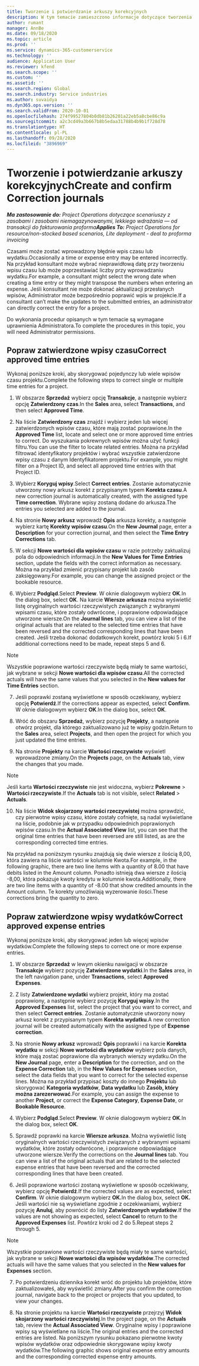 ```yaml
---
title: Tworzenie i potwierdzanie arkuszy korekcyjnych
description: W tym temacie zamieszczono informacje dotyczące tworzenia i potwierdzania arkusza korekcyjnego.
author: rumant
manager: AnnBe
ms.date: 09/18/2020
ms.topic: article
ms.prod: ''
ms.service: dynamics-365-customerservice
ms.technology: ''
audience: Application User
ms.reviewer: kfend
ms.search.scope: ''
ms.custom: ''
ms.assetid: ''
ms.search.region: Global
ms.search.industry: Service industries
ms.author: suvaidya
ms.dyn365.ops.version: ''
ms.search.validFrom: 2020-10-01
ms.openlocfilehash: 274f99527804b0db81b26201a22eb5a8cbe86c9a
ms.sourcegitcommit: a2c3cd49a3b667b8b5edaa31788b4b9b1f728d78
ms.translationtype: HT
ms.contentlocale: pl-PL
ms.lasthandoff: 09/28/2020
ms.locfileid: "3896969"
---
```

# <a name="create-and-confirm-correction-journals"></a><span data-ttu-id="754e5-103">Tworzenie i potwierdzanie arkuszy korekcyjnych</span><span class="sxs-lookup"><span data-stu-id="754e5-103">Create and confirm Correction journals</span></span>

<span data-ttu-id="754e5-104">_**Ma zastosowanie do:** Project Operations dotyczące scenariuszy z zasobami i zasobami niemagazynowanymi, lekkiego wdrażania — od transakcji do fakturowania proforma_</span><span class="sxs-lookup"><span data-stu-id="754e5-104">_**Applies To:** Project Operations for resource/non-stocked based scenarios, Lite deployment - deal to proforma invoicing_</span></span>

<span data-ttu-id="754e5-105">Czasami może zostać wprowadzony błędnie wpis czasu lub wydatku.</span><span class="sxs-lookup"><span data-stu-id="754e5-105">Occasionally a time or expense entry may be entered incorrectly.</span></span> <span data-ttu-id="754e5-106">Na przykład konsultant może wybrać nieprawidłową datę przy tworzeniu wpisu czasu lub może poprzestawiać liczby przy wprowadzaniu wydatku.</span><span class="sxs-lookup"><span data-stu-id="754e5-106">For example, a consultant might select the wrong date when creating a time entry or they might transpose the numbers when entering an expense.</span></span> <span data-ttu-id="754e5-107">Jeśli konsultant nie może dokonać aktualizacji przesłanych wpisów, Administrator może bezpośrednio poprawić wpis w projekcie.</span><span class="sxs-lookup"><span data-stu-id="754e5-107">If a consultant can’t make the updates to the submitted entries, an administrator can directly correct the entry for a project.</span></span>

<span data-ttu-id="754e5-108">Do wykonania procedur opisanych w tym temacie są wymagane uprawnienia Administratora.</span><span class="sxs-lookup"><span data-stu-id="754e5-108">To complete the procedures in this topic, you will need Administrator permissions.</span></span>

## <a name="correct-approved-time-entries"></a><span data-ttu-id="754e5-109">Popraw zatwierdzone wpisy czasu</span><span class="sxs-lookup"><span data-stu-id="754e5-109">Correct approved time entries</span></span>     

<span data-ttu-id="754e5-110">Wykonaj poniższe kroki, aby skorygować pojedynczy lub wiele wpisów czasu projektu.</span><span class="sxs-lookup"><span data-stu-id="754e5-110">Complete the following steps to correct single or multiple time entries for a project.</span></span>

1. <span data-ttu-id="754e5-111">W obszarze **Sprzedaż** wybierz opcję **Transakcje**, a następnie wybierz opcję **Zatwierdzony czas**.</span><span class="sxs-lookup"><span data-stu-id="754e5-111">In the **Sales** area, select **Transactions**, and then select **Approved Time**.</span></span> 

2. <span data-ttu-id="754e5-112">Na liście **Zatwierdzony czas** znajdź i wybierz jeden lub więcej zatwierdzonych wpisów czasu, które mają zostać poprawione.</span><span class="sxs-lookup"><span data-stu-id="754e5-112">In the **Approved Time** list, locate and select one or more approved time entries to correct.</span></span> <span data-ttu-id="754e5-113">Do wyszukania pokrewnych wpisów można użyć funkcji filtru.</span><span class="sxs-lookup"><span data-stu-id="754e5-113">You can use the filter to locate related entries.</span></span> <span data-ttu-id="754e5-114">Można na przykład filtrować identyfikatory projektów i wybrać wszystkie zatwierdzone wpisy czasu z danym Identyfikatorem projektu.</span><span class="sxs-lookup"><span data-stu-id="754e5-114">For example, you might filter on a Project ID, and select all approved time entries with that Project ID.</span></span>

3. <span data-ttu-id="754e5-115">Wybierz **Koryguj wpisy**.</span><span class="sxs-lookup"><span data-stu-id="754e5-115">Select **Correct entries**.</span></span> <span data-ttu-id="754e5-116">Zostanie automatycznie utworzony nowy arkusz korekt z przypisanym typem **Korekta czasu**.</span><span class="sxs-lookup"><span data-stu-id="754e5-116">A new correction journal is automatically created, with the assigned type **Time correction**.</span></span> <span data-ttu-id="754e5-117">Wybrane wpisy zostaną dodane do arkusza.</span><span class="sxs-lookup"><span data-stu-id="754e5-117">The entries you selected are added to the journal.</span></span> 

4. <span data-ttu-id="754e5-118">Na stronie **Nowy arkusz** wprowadź **Opis** arkusza korekty, a następnie wybierz kartę **Korekty wpisów czasu**.</span><span class="sxs-lookup"><span data-stu-id="754e5-118">On the **New Journal** page, enter a **Description** for your correction journal, and then select the **Time Entry Corrections** tab.</span></span>  

5. <span data-ttu-id="754e5-119">W sekcji **Nowe wartości dla wpisów czasu** w razie potrzeby zaktualizuj pola do odpowiednich informacji.</span><span class="sxs-lookup"><span data-stu-id="754e5-119">In the **New Values for Time Entries** section, update the fields with the correct information as necessary.</span></span> <span data-ttu-id="754e5-120">Można na przykład zmienić przypisany projekt lub zasób zaksięgowany.</span><span class="sxs-lookup"><span data-stu-id="754e5-120">For example, you can change the assigned project or the bookable resource.</span></span>

6. <span data-ttu-id="754e5-121">Wybierz **Podgląd**.</span><span class="sxs-lookup"><span data-stu-id="754e5-121">Select **Preview**.</span></span> <span data-ttu-id="754e5-122">W oknie dialogowym wybierz **OK**.</span><span class="sxs-lookup"><span data-stu-id="754e5-122">In the dialog box, select **OK**.</span></span> <span data-ttu-id="754e5-123">Na karcie **Wiersze arkusza** można wyświetlić listę oryginalnych wartości rzeczywistych związanych z wybranymi wpisami czasu, które zostały odwrócone, i poprawione odpowiadające utworzone wiersze.</span><span class="sxs-lookup"><span data-stu-id="754e5-123">On the **Journal lines** tab, you can view a list of the original actuals that are related to the selected time entries that have been reversed and the corrected corresponding lines that have been created.</span></span> <span data-ttu-id="754e5-124">Jeśli trzeba dokonać dodatkowych korekt, powtórz kroki 5 i 6.</span><span class="sxs-lookup"><span data-stu-id="754e5-124">If additional corrections need to be made, repeat steps 5 and 6.</span></span> 

> [!NOTE]
> <span data-ttu-id="754e5-125">Wszystkie poprawione wartości rzeczywiste będą miały te same wartości, jak wybrane w sekcji **Nowe wartości dla wpisów czasu**.</span><span class="sxs-lookup"><span data-stu-id="754e5-125">All the corrected actuals will have the same values that you selected in the **New values for Time Entries** section.</span></span>

7. <span data-ttu-id="754e5-126">Jeśli poprawki zostaną wyświetlone w sposób oczekiwany, wybierz opcję **Potwierdź**.</span><span class="sxs-lookup"><span data-stu-id="754e5-126">If the corrections appear as expected, select **Confirm**.</span></span> <span data-ttu-id="754e5-127">W oknie dialogowym wybierz **OK**.</span><span class="sxs-lookup"><span data-stu-id="754e5-127">In the dialog box, select **OK**.</span></span>

8. <span data-ttu-id="754e5-128">Wróć do obszaru **Sprzedaż**, wybierz pozycję **Projekty**, a następnie otwórz projekt, dla którego zaktualizowano już te wpisy godzin.</span><span class="sxs-lookup"><span data-stu-id="754e5-128">Return to the **Sales** area, select **Projects**, and then open the project for which you just updated the time entries.</span></span> 

9. <span data-ttu-id="754e5-129">Na stronie **Projekty** na karcie **Wartości rzeczywiste** wyświetl wprowadzone zmiany.</span><span class="sxs-lookup"><span data-stu-id="754e5-129">On the **Projects** page, on the **Actuals** tab, view the changes that you made.</span></span> 

> [!NOTE]
> <span data-ttu-id="754e5-130">Jeśli karta **Wartości rzeczywiste** nie jest widoczna, wybierz **Pokrewne** > **Wartości rzeczywiste**.</span><span class="sxs-lookup"><span data-stu-id="754e5-130">If the **Actuals** tab is not visible, select **Related** > **Actuals**.</span></span>  

10. <span data-ttu-id="754e5-131">Na liście **Widok skojarzony wartości rzeczywistej** można sprawdzić, czy pierwotne wpisy czasu, które zostały cofnięte, są nadal wyświetlane na liście, podobnie jak w przypadku odpowiednich poprawionych wpisów czasu.</span><span class="sxs-lookup"><span data-stu-id="754e5-131">In the **Actual Associated View** list, you can see that the original time entries that have been reversed are still listed, as are the corresponding corrected time entries.</span></span> 

<span data-ttu-id="754e5-132">Na przykład na poniższym rysunku znajdują się dwie wiersze z ilością 8,00, która zawiera na liście wartości w kolumnie Kwota.</span><span class="sxs-lookup"><span data-stu-id="754e5-132">For example, in the following graphic, there are two line items with a quantity of 8.00 that have debits listed in the Amount column.</span></span> <span data-ttu-id="754e5-133">Ponadto istnieją dwa wiersze z ilością -8,00, która pokazuje kwoty kredytu w kolumnie kwota.</span><span class="sxs-lookup"><span data-stu-id="754e5-133">Additionally, there are two line items with a quantity of -8.00 that show credited amounts in the Amount column.</span></span> <span data-ttu-id="754e5-134">Te korekty umożliwiają wyzerowanie ilości.</span><span class="sxs-lookup"><span data-stu-id="754e5-134">These corrections bring the quantity to zero.</span></span>

 
## <a name="correct-approved-expense-entries"></a><span data-ttu-id="754e5-135">Popraw zatwierdzone wpisy wydatków</span><span class="sxs-lookup"><span data-stu-id="754e5-135">Correct approved expense entries</span></span>

<span data-ttu-id="754e5-136">Wykonaj poniższe kroki, aby skorygować jeden lub więcej wpisów wydatków.</span><span class="sxs-lookup"><span data-stu-id="754e5-136">Complete the following steps to correct one or more expense entries.</span></span> 

1. <span data-ttu-id="754e5-137">W obszarze **Sprzedaż** w lewym okienku nawigacji w obszarze **Transakcje** wybierz pozycję **Zatwierdzone wydatki**.</span><span class="sxs-lookup"><span data-stu-id="754e5-137">In the **Sales** area, in the left navigation pane, under **Transactions**, select **Approved Expenses**.</span></span>

2. <span data-ttu-id="754e5-138">Z listy **Zatwierdzone wydatki** wybierz projekt, który ma zostać poprawiony, a następnie wybierz pozycję **Koryguj wpisy**.</span><span class="sxs-lookup"><span data-stu-id="754e5-138">In the **Approved Expenses** list, select the project that you want to correct, and then select **Correct entries**.</span></span> <span data-ttu-id="754e5-139">Zostanie automatycznie utworzony nowy arkusz korekt z przypisanym typem **Korekta wydatku**.</span><span class="sxs-lookup"><span data-stu-id="754e5-139">A new correction journal will be created automatically with the assigned type of **Expense correction**.</span></span> 

3. <span data-ttu-id="754e5-140">Na stronie **Nowy arkusz** wprowadź **Opis** poprawki i na karcie **Korekta wydatku** w sekcji **Nowe wartości dla wydatków** wybierz pola danych, które mają zostać poprawione dla wybranych wierszy wydatku.</span><span class="sxs-lookup"><span data-stu-id="754e5-140">On the **New Journal** page, enter a **Description** for the correction, and on the **Expense Correction** tab, in the **New Values for Expenses** section, select the data fields that you want to correct for the selected expense lines.</span></span> <span data-ttu-id="754e5-141">Można na przykład przypisać koszty do innego **Projektu** lub skorygować **Kategoria wydatków**, **Data wydatku** lub **Zasób, który można zarezerwować**.</span><span class="sxs-lookup"><span data-stu-id="754e5-141">For example, you can assign the expense to another **Project**, or correct the **Expense Category**, **Expense Date**, or **Bookable Resource**.</span></span>

4. <span data-ttu-id="754e5-142">Wybierz **Podgląd**.</span><span class="sxs-lookup"><span data-stu-id="754e5-142">Select **Preview**.</span></span> <span data-ttu-id="754e5-143">W oknie dialogowym wybierz **OK**.</span><span class="sxs-lookup"><span data-stu-id="754e5-143">In the dialog box, select **OK**.</span></span> 

5. <span data-ttu-id="754e5-144">Sprawdź poprawki na karcie **Wiersze arkusza**. Można wyświetlić listę oryginalnych wartości rzeczywistych związanych z wybranymi wpisami wydatków, które zostały odwrócone, i poprawione odpowiadające utworzone wiersze.</span><span class="sxs-lookup"><span data-stu-id="754e5-144">Verify the corrections on the **Journal lines** tab. You can view a list of the original actuals that are related to the selected expense entries that have been reversed and the corrected corresponding lines that have been created.</span></span>

6. <span data-ttu-id="754e5-145">Jeśli poprawione wartości zostaną wyświetlone w sposób oczekiwany, wybierz opcję **Potwierdź**.</span><span class="sxs-lookup"><span data-stu-id="754e5-145">If the corrected values are as expected, select **Confirm**.</span></span> <span data-ttu-id="754e5-146">W oknie dialogowym wybierz **OK.**</span><span class="sxs-lookup"><span data-stu-id="754e5-146">In the dialog box, select **OK.**</span></span> <span data-ttu-id="754e5-147">Jeśli wartości nie są wyświetlane zgodnie z oczekiwaniami, wybierz pozycję **Anuluj**, aby powrócić do listy **Zatwierdzonych wydatków**.</span><span class="sxs-lookup"><span data-stu-id="754e5-147">If the values are not showing as expected, select **Cancel** to return to the **Approved Expenses** list.</span></span> <span data-ttu-id="754e5-148">Powtórz kroki od 2 do 5.</span><span class="sxs-lookup"><span data-stu-id="754e5-148">Repeat steps 2 through 5.</span></span> 

> [!NOTE]
> <span data-ttu-id="754e5-149">Wszystkie poprawione wartości rzeczywiste będą miały te same wartości, jak wybrane w sekcji **Nowe wartości dla wpisów wydatków**.</span><span class="sxs-lookup"><span data-stu-id="754e5-149">The corrected actuals will have the same values that you selected in the **New values for Expenses** section.</span></span>

7. <span data-ttu-id="754e5-150">Po potwierdzeniu dziennika korekt wróć do projektu lub projektów, które zaktualizowałeś, aby wyświetlić zmiany.</span><span class="sxs-lookup"><span data-stu-id="754e5-150">After you confirm the correction journal, navigate back to the project or projects that you updated, to view your changes.</span></span>  

8. <span data-ttu-id="754e5-151">Na stronie projektu na karcie **Wartości rzeczywiste** przejrzyj **Widok skojarzony wartości rzeczywistej**.</span><span class="sxs-lookup"><span data-stu-id="754e5-151">In the project page, on the **Actuals** tab, review the **Actual Associated View**.</span></span> <span data-ttu-id="754e5-152">Oryginalne wpisy i poprawione wpisy są wyświetlane na liście.</span><span class="sxs-lookup"><span data-stu-id="754e5-152">The original entries and the corrected entries are listed.</span></span> <span data-ttu-id="754e5-153">Na poniższym rysunku pokazano pierwotne kwoty wpisów wydatków oraz odpowiednie skorygowane wpisy kwoty wydatków.</span><span class="sxs-lookup"><span data-stu-id="754e5-153">The following graphic shows original expense entry amounts and the corresponding corrected expense entry amounts.</span></span> 



